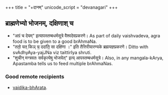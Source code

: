 +++
title = "+दानम्"
unicode_script = "devanagari"
+++

## ब्राह्मणेभ्यो भोजनम्, दक्षिणाश् च
- "अग्रं च देयम्" इत्यापस्तम्बधर्मसूत्रे वैश्वदेवप्रकरणे।  As part of daily vaishvadeva, agra food is to be given to a good brAhmaNa.
- "ततो॒ यत् किञ् च॒ ददा॑ति॒ सा दक्षि॑णा ।" इति तैत्तिरीयारण्यके ब्रह्मयज्ञप्रकरणे।  Ditto with svAdhyAya-yajJNa viz taittirIya shruti.
- "शुचीन् मन्त्रवतः सर्वकृत्येषु भोजयेत्" इत्य् आपस्तम्बधर्मसूत्रे। Also, in any mangala-kArya, Apastamba tells us to feed multiple brAhmaNas.

### Good remote recipients
- [vaidika-bhArata](http://vaidikabharata.org/#donate-to-us).